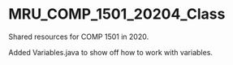 # MRU_COMP_1501_20204_Class
Shared resources for COMP 1501 in 2020.

Added Variables.java to show off how to work with variables.
